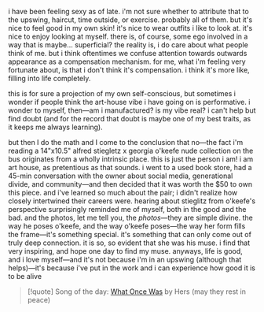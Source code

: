 i have been feeling sexy as of late. i'm not sure whether to attribute that to the upswing, haircut, time outside, or exercise. probably all of them. but it's nice to feel good in my own skin! it's nice to wear outfits i like to look at. it's nice to enjoy looking at myself. there is, of course, some ego involved in a way that is maybe... superficial? the reality is, i do care about what people think of me. but i think oftentimes we confuse attention towards outwards appearance as a compensation mechanism. for me, what i'm feeling very fortunate about, is that i don't think it's compensation. i think it's more like, filling into life completely.  
  
this is for sure a projection of my own self-conscious, but sometimes i wonder if people think the art-house vibe i have going on is performative. i wonder to myself, then—am i manufactured? is my vibe real? i can't help but find doubt (and for the record that doubt is maybe one of my best traits, as it keeps me always learning).  
  
but then I do the math and I come to the conclusion that no—the fact i'm reading a 14"x10.5" alfred stiegletz x georgia o'keefe nude collection on the bus originates from a wholly intrinsic place. this is just the person i am! i am art house, as pretentious as that sounds. i went to a used book store, had a 45-min conversation with the owner about social media, generational divide, and community—and then decided that it was worth the $50 to own this piece. and i've learned so much about the pair; i didn't realize how closely intertwined their careers were. hearing about stieglitz from o'keefe's perspective surprisingly reminded me of myself, both in the good and the bad. and the photos, let me tell you, the *photos*—they are simple divine. the way he poses o'keefe, and the way o'keefe poses—the way her form fills the frame—it's something special. it's something that can only come out of truly deep connection. it is so, so evident that she was his muse. i find that very inspiring, and hope one day to find my muse. anyways, life is good, and i love myself—and it's not because i'm in an upswing (although that helps)—it's because i've put in the work and i can experience how good it is to be alive

> [!quote] Song of the day:
> [What Once Was](https://www.youtube.com/watch?v=O-B-BBwfAWU) by Hers (may they rest in peace)